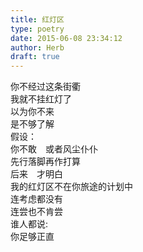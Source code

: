 ```yaml
---  
title: 红灯区  
type: poetry  
date: 2015-06-08 23:34:12  
author: Herb  
draft: true
---  
```

你不经过这条街衢  
我就不挂红灯了  
以为你不来  
是不够了解  
假设：  
你不敢　或者风尘仆仆  
先行落脚再作打算    
后来　才明白  
我的红灯区不在你旅途的计划中  
连考虑都没有  
连尝也不肯尝  
谁人都说:  
你足够正直